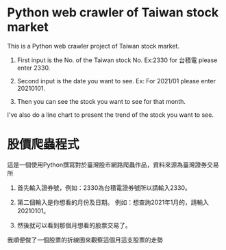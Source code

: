 # Python web crawler of Taiwan stock market 
This is a Python web crawler project of Taiwan stock market.

1. First input is the No. of the Taiwan stock No.  Ex:2330 for 台積電 please enter 2330.

2. Second input is the date you want to see.  Ex: For 2021/01 please enter 20210101.

3. Then you can see the stock you want to see for that month. 

I've also do a line chart to present the trend of the stock you want to see.

# 股價爬蟲程式

這是一個使用Python撰寫對於臺灣股市網路爬蟲作品，資料來源為臺灣證券交易所

1. 首先輸入證券號，例如：2330為台積電證券號所以請輸入2330。

2. 第二個輸入是你想看的月份及日期。 例如：想查詢2021年1月的，請輸入 20210101。

3. 然後就可以看到那個月想看的股票交易了。

我順便做了一個股票的折線圖來觀察這個月這支股票的走勢
